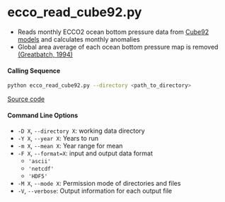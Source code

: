 ecco_read_cube92.py
===================

- Reads monthly ECCO2 ocean bottom pressure data from [Cube92 models](https://ecco-group.org/products-ECCO-V4r4.htm) and calculates monthly anomalies
- Global area average of each ocean bottom pressure map is removed [(Greatbatch, 1994)](https://doi.org/10.1029/94JC00847)

#### Calling Sequence
```bash
python ecco_read_cube92.py --directory <path_to_directory>
```
[Source code](https://github.com/tsutterley/model-harmonics/blob/main/ECCO/ecco_read_cube92.py)

#### Command Line Options
- `-D X`, `--directory X`: working data directory
- `-Y X`, `--year X`: Years to run
- `-m X`, `--mean X`: Year range for mean
- `-F X`, `--format=X`: input and output data format
    * `'ascii'`
    * `'netcdf'`
    * `'HDF5'`
- `-M X`, `--mode X`: Permission mode of directories and files
- `-V`, `--verbose`: Output information for each output file
